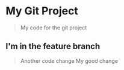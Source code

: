 # My Git Project

> My code for the git project

## I'm in the feature branch

> Another code change
> My good change
